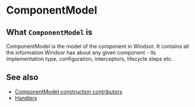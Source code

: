 # ComponentModel

## What `ComponentModel` is

ComponentModel is the model of the component in Windsor. It contains all the information Windsor has about any given
component - its implementation type, configuration, interceptors, lifecycle steps etc.

## See also

* [ComponentModel construction contributors](componentmodel-construction-contributors.md)
* [Handlers](handlers.md)